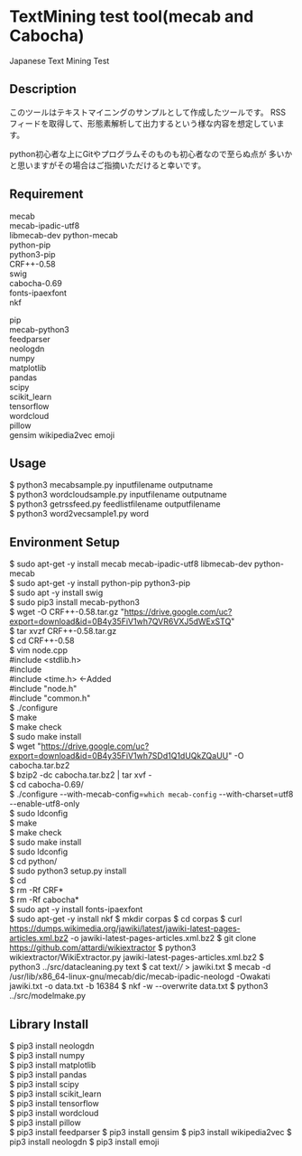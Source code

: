 TextMining test tool(mecab and Cabocha)
====

Japanese Text Mining Test

## Description
このツールはテキストマイニングのサンプルとして作成したツールです。
RSSフィードを取得して、形態素解析して出力するという様な内容を想定しています。

python初心者な上にGitやプログラムそのものも初心者なので至らぬ点が
多いかと思いますがその場合はご指摘いただけると幸いです。

## Requirement
mecab  
mecab-ipadic-utf8  
libmecab-dev python-mecab  
python-pip   
python3-pip  
CRF++-0.58  
swig  
cabocha-0.69  
fonts-ipaexfont  
nkf

pip  
mecab-python3  
feedparser  
neologdn  
numpy  
matplotlib  
pandas  
scipy  
scikit_learn  
tensorflow  
wordcloud  
pillow  
gensim
wikipedia2vec
emoji


## Usage
$ python3 mecabsample.py inputfilename outputname  
$ python3 wordcloudsample.py inputfilename outputname   
$ python3 getrssfeed.py feedlistfilename outputfilename  
$ python3 word2vecsample1.py word

## Environment Setup
$ sudo apt-get -y install mecab mecab-ipadic-utf8 libmecab-dev python-mecab  
$ sudo apt-get -y install python-pip python3-pip  
$ sudo apt -y install swig  
$ sudo pip3 install mecab-python3  
$ wget -O CRF++-0.58.tar.gz "https://drive.google.com/uc?export=download&id=0B4y35FiV1wh7QVR6VXJ5dWExSTQ"  
$ tar xvzf CRF++-0.58.tar.gz  
$ cd CRF++-0.58  
$ vim node.cpp   
	#include <stdlib.h>  
	#include <cmath>  
	#include <time.h>	←Added  
	#include "node.h"  
	#include "common.h"    
$ ./configure  
$ make  
$ make check  
$ sudo make install  
$ wget "https://drive.google.com/uc?export=download&id=0B4y35FiV1wh7SDd1Q1dUQkZQaUU" -O cabocha.tar.bz2  
$ bzip2 -dc cabocha.tar.bz2 | tar xvf -  
$ cd cabocha-0.69/  
$ ./configure --with-mecab-config=`which mecab-config` --with-charset=utf8 --enable-utf8-only  
$ sudo ldconfig  
$ make  
$ make check  
$ sudo make install  
$ sudo ldconfig  
$ cd python/  
$ sudo python3 setup.py install  
$ cd  
$ rm -Rf CRF*  
$ rm -Rf cabocha*  
$ sudo apt -y install fonts-ipaexfont  
$ sudo apt-get -y install nkf
$ mkdir corpas
$ cd corpas
$ curl https://dumps.wikimedia.org/jawiki/latest/jawiki-latest-pages-articles.xml.bz2 -o jawiki-latest-pages-articles.xml.bz2
$ git clone https://github.com/attardi/wikiextractor
$ python3 wikiextractor/WikiExtractor.py jawiki-latest-pages-articles.xml.bz2
$ python3 ../src/datacleaning.py text
$ cat text/*/* > jawiki.txt
$ mecab -d /usr/lib/x86_64-linux-gnu/mecab/dic/mecab-ipadic-neologd -Owakati jawiki.txt -o data.txt -b 16384
$ nkf -w --overwrite data.txt
$ python3 ../src/modelmake.py



## Library Install
$ pip3 install neologdn  
$ pip3 install numpy  
$ pip3 install matplotlib  
$ pip3 install pandas  
$ pip3 install scipy  
$ pip3 install scikit_learn  
$ pip3 install tensorflow  
$ pip3 install wordcloud  
$ pip3 install pillow  
$ pip3 install feedparser 
$ pip3 install gensim
$ pip3 install wikipedia2vec
$ pip3 install neologdn
$ pip3 install emoji 
